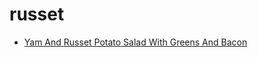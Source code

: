 # russet

 * [Yam And Russet Potato Salad With Greens And Bacon](../../index/y/yam-and-russet-potato-salad-with-greens-and-bacon-2269.json)
